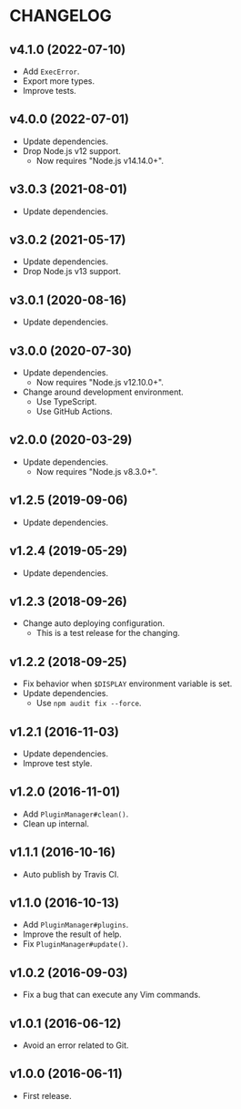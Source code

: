 # CHANGELOG

## v4.1.0 (2022-07-10)

- Add `ExecError`.
- Export more types.
- Improve tests.


## v4.0.0 (2022-07-01)

- Update dependencies.
- Drop Node.js v12 support.
  - Now requires "Node.js v14.14.0+".


## v3.0.3 (2021-08-01)

- Update dependencies.


## v3.0.2 (2021-05-17)

- Update dependencies.
- Drop Node.js v13 support.


## v3.0.1 (2020-08-16)

- Update dependencies.


## v3.0.0 (2020-07-30)

- Update dependencies.
  - Now requires "Node.js v12.10.0+".
- Change around development environment.
  - Use TypeScript.
  - Use GitHub Actions.


## v2.0.0 (2020-03-29)

- Update dependencies.
  - Now requires "Node.js v8.3.0+".


## v1.2.5 (2019-09-06)

- Update dependencies.


## v1.2.4 (2019-05-29)

- Update dependencies.


## v1.2.3 (2018-09-26)

- Change auto deploying configuration.
  - This is a test release for the changing.


## v1.2.2 (2018-09-25)

- Fix behavior when `$DISPLAY` environment variable is set.
- Update dependencies.
  - Use `npm audit fix --force`.


## v1.2.1 (2016-11-03)

- Update dependencies.
- Improve test style.


## v1.2.0 (2016-11-01)

- Add `PluginManager#clean()`.
- Clean up internal.


## v1.1.1 (2016-10-16)

- Auto publish by Travis CI.


## v1.1.0 (2016-10-13)

- Add `PluginManager#plugins`.
- Improve the result of help.
- Fix `PluginManager#update()`.


## v1.0.2 (2016-09-03)

- Fix a bug that can execute any Vim commands.


## v1.0.1 (2016-06-12)

- Avoid an error related to Git.


## v1.0.0 (2016-06-11)

- First release.
